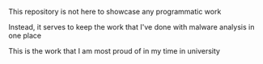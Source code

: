This repository is not here to showcase any programmatic work

Instead, it serves to keep the work that I've done with malware analysis in one place

This is the work that I am most proud of in my time in university
